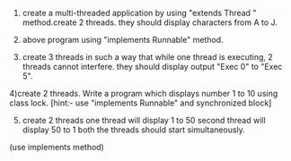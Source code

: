 1) create a multi-threaded application by using  "extends Thread " method.create 2 threads. they should display characters from A to J.

2) above program  using "implements Runnable" method.

3) create 3 threads in such a way that while one thread is executing, 2 threads cannot interfere. they should display output "Exec  0" to "Exec 5".

4)create 2 threads. Write a program which displays number 1 to 10 using class lock. 
[hint:- use "implements Runnable" and synchronized block]

5) create 2 threads
	one thread will display 1 to 50
	second thread will display 50 to 1
both the threads should start simultaneously.

(use implements method)



